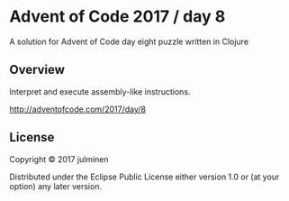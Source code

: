 # Advent of Code 2017 / day 8

A solution for Advent of Code day eight puzzle written in Clojure

## Overview

Interpret and execute assembly-like instructions.

<http://adventofcode.com/2017/day/8>

## License

Copyright © 2017 julminen

Distributed under the Eclipse Public License either version 1.0 or (at
your option) any later version.
